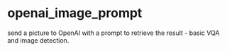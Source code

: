 # openai_image_prompt
send a picture to OpenAI with a prompt to retrieve the result - basic VQA and image detection.
